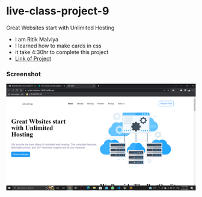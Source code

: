 # live-class-project-9

Great Websites start with Unlimited Hosting

- I am Ritik Malviya
- I learned how to make cards in css
- it take 4:30hr to complete this project
- [Link of Project](https://grand-capybara-1df487.netlify.app/ "go to live project")


### Screenshot

![](./Screenshot.PNG)
